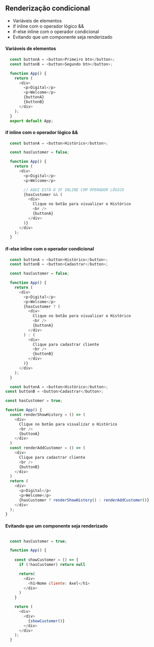 ## Renderização condicional

- Variáveis de elementos
- if inline com o operador lógico &&
- if-else inline com o operador condicional
- Evitando que um componente seja renderizado

#### Variáveis de elementos

~~~javascript
  const buttonA = <button>Primeiro btn</button>;
  const buttonB = <button>Segundo btn</button>;

  function App() {
    return (
      <div>
        <p>Digital</p>
        <p>Welcome</p>
        {buttonA}
        {buttonB}
      </div>
    );
  }
  export default App;
~~~

#### if inline com o operador lógico &&

~~~javascript
  const buttonA = <button>Histórico</button>;

  const hasCustomer = false;

  function App() {
    return (
      <div>
        <p>Digital</p>
        <p>Welcome</p>

        // AQUI ESTÁ O IF INLINE COM OPERADOR LÓGICO 
        {hasCustomer && (
          <div>
            Clique no botão para visualizar o Histórico
            <br />
            {buttonA}
          </div>
        )}
      </div>
    );
  }
~~~

#### if-else inline com o operador condicional

~~~javascript
  const buttonA = <button>Histórico</button>;
  const buttonB = <button>Cadastrar</button>;

  const hasCustomer = false;

  function App() {
    return (
      <div>
        <p>Digital</p>
        <p>Welcome</p>
        {hasCustomer ? (
          <div>
            Clique no botão para visualizar o Histórico
            <br />
            {buttonA}
          </div>
        ) : (
          <div>
            Clique para cadastrar cliente
            <br />
            {buttonB}
          </div>
        )}
      </div>
    );
  }
~~~

~~~javascript
  const buttonA = <button>Histórico</button>;
const buttonB = <button>Cadastrar</button>;

const hasCustomer = true;

function App() { 
  const renderShowHistory = () => (
    <div>
      Clique no botão para visualizar o Histórico
      <br />
      {buttonA}
    </div>
  )
  const renderAddCustomer = () => (
    <div>
      Clique para cadastrar cliente
      <br />
      {buttonB}
    </div>
  )
  return (
    <div>
      <p>Digital</p>
      <p>Welcome</p>
      {hasCustomer ? renderShowHistory() : renderAddCustomer()}
    </div>
  );
}
~~~

#### Evitando que um componente seja renderizado

~~~javascript

  const hasCustomer = true;

  function App() {
    
    const showCustomer = () => {
      if (!hasCustomer) return null

      return(
        <div>
          <h1>Nome cliente: Axel</h1>
        </div>
      )
    }

    return (
      <div>
        <div>
          {showCustomer()}
        </div>
      </div>
    );
  }
~~~